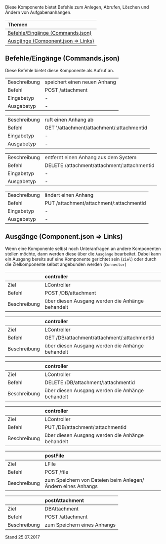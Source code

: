 <!--
  - @file de.md
  -
  - @license http://www.gnu.org/licenses/gpl-3.0.html GPL version 3
  -
  - @package OSTEPU (https://github.com/ostepu/ostepu-core)
  - @since -
  -
  - @author Till Uhlig <till.uhlig@student.uni-halle.de>
  - @date 2017
  -
 -->

Diese Komponente bietet Befehle zum Anlegen, Abrufen, Löschen und Ändern von Aufgabenanhängen.

| Themen |
| :- |
| [Befehle/Eingänge (Commands.json)](#eingaenge) |
| [Ausgänge (Component.json => Links)](#ausgaenge) |

## <a name='eingaenge'></a>Befehle/Eingänge (Commands.json)
Diese Befehle bietet diese Komponente als Aufruf an.

|||
| :----------- |:----- |
|Beschreibung| speichert einen neuen Anhang|
|Befehl| POST /attachment|
|Eingabetyp| -|
|Ausgabetyp| -|

|||
| :----------- |:----- |
|Beschreibung| ruft einen Anhang ab|
|Befehl| GET '/attachment/attachment/:attachmentid|
|Eingabetyp| -|
|Ausgabetyp| -|

|||
| :----------- |:----- |
|Beschreibung| entfernt einen Anhang aus dem System|
|Befehl| DELETE /attachment/attachment/:attachmentid|
|Eingabetyp| -|
|Ausgabetyp| -|

|||
| :----------- |:----- |
|Beschreibung| ändert einen Anhang|
|Befehl| PUT /attachment/attachment/:attachmentid|
|Eingabetyp| -|
|Ausgabetyp| -|


## <a name='ausgaenge'></a>Ausgänge (Component.json => Links)
Wenn eine Komponente selbst noch Unteranfragen an andere Komponenten stellen möchte, dann werden diese über die `Ausgänge` bearbeitet.
Dabei kann ein Ausgang bereits auf eine Komponente gerichtet sein (`Ziel`) oder durch die Zielkomponente selbst angebunden werden (`Connector`)

||controller|
| :----------- |:----- |
|Ziel| LController|
|Befehl| POST /DB/attachment|
|Beschreibung| über diesen Ausgang werden die Anhänge behandelt|

||controller|
| :----------- |:----- |
|Ziel| LController|
|Befehl| GET /DB/attachment/attachment/:attachmentid|
|Beschreibung| über diesen Ausgang werden die Anhänge behandelt|

||controller|
| :----------- |:----- |
|Ziel| LController|
|Befehl| DELETE /DB/attachment/:attachmentid|
|Beschreibung| über diesen Ausgang werden die Anhänge behandelt|

||controller|
| :----------- |:----- |
|Ziel| LController|
|Befehl| PUT /DB/attachment/:attachmentid|
|Beschreibung| über diesen Ausgang werden die Anhänge behandelt|

||postFile|
| :----------- |:----- |
|Ziel| LFile|
|Befehl| POST /file|
|Beschreibung| zum Speichern von Dateien beim Anlegen/Ändern eines Anhangs|

||postAttachment|
| :----------- |:----- |
|Ziel| DBAttachment|
|Befehl| POST /attachment|
|Beschreibung| zum Speichern eines Anhangs|


Stand 25.07.2017
